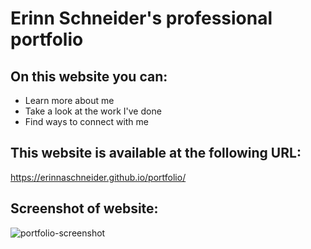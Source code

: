 # Erinn Schneider's professional portfolio

## On this website you can:
 * Learn more about me
 * Take a look at the work I've done
 * Find ways to connect with me

## This website is available at the following URL: 

https://erinnaschneider.github.io/portfolio/


## Screenshot of website: 

![portfolio-screenshot](https://user-images.githubusercontent.com/90404513/138617099-a859775f-0dc8-4fdd-870d-9b9297f02234.png)
